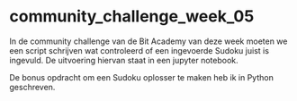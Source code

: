 # community_challenge_week_05
In de community challenge van de Bit Academy van deze week moeten we een script schrijven wat controleerd of een ingevoerde Sudoku juist is ingevuld.
De uitvoering hiervan staat in een jupyter notebook.

De bonus opdracht om een Sudoku oplosser te maken heb ik in Python geschreven.
